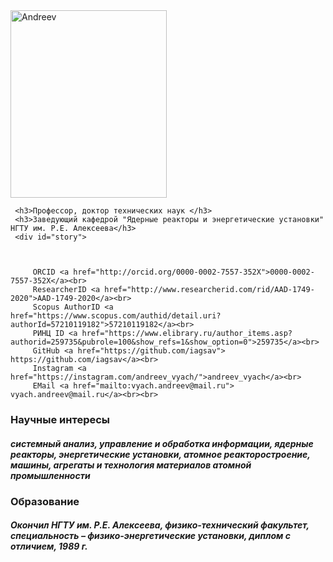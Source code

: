 <html>
<head>
<title>Резюме / CV</title>
</head>
  <body>
        <img src="NIK_3332-Андреев В.В..JPG" alt="Andreev" width="250" height="300" alt="centered image">
	  
	 
	 <h3>Профессор, доктор технических наук </h3>
	 <h3>Заведующий кафедрой "Ядерные реакторы и энергетические установки" НГТУ им. Р.Е. Алексеева</h3>
     <div id="story">
	     
	     
  	      		 
	     ORCID <a href="http://orcid.org/0000-0002-7557-352X">0000-0002-7557-352X</a><br>
	     ResearcherID <a href="http://www.researcherid.com/rid/AAD-1749-2020">AAD-1749-2020</a><br>
	     Scopus AuthorID <a href="https://www.scopus.com/authid/detail.uri?authorId=57210119182">57210119182</a><br>
	     РИНЦ ID <a href="https://www.elibrary.ru/author_items.asp?authorid=259735&pubrole=100&show_refs=1&show_option=0">259735</a><br>
	     GitHub <a href="https://github.com/iagsav"> https://github.com/iagsav</a><br>      
	     Instagram <a href="https://instagram.com/andreev_vyach/">andreev_vyach</a><br>  
	     EMail <a href="mailto:vyach.andreev@mail.ru"> vyach.andreev@mail.ru</a><br><br>      
  <h3>Научные интересы</h3>
  <h5>системный анализ, управление и обработка информации, ядерные реакторы, энергетические установки, атомное реакторостроение, машины, агрегаты и технология материалов атомной промышленности</h5>
  </div>
       
  <h3>Образование</h3>
   <h5>Окончил НГТУ им. Р.Е. Алексеева, физико-технический факультет, специальность – физико-энергетические установки, диплом с отличием, 1989 г.<h5>
	  
	  
 


